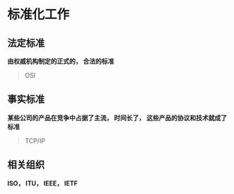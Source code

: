 # 标准化工作



## 法定标准

**由权威机构制定的正式的， 合法的标准**

>OSI



## 事实标准

**某些公司的产品在竞争中占据了主流， 时间长了， 这些产品的协议和技术就成了标准**

>TCP/IP



## 相关组织

**ISO， ITU， IEEE， IETF**

